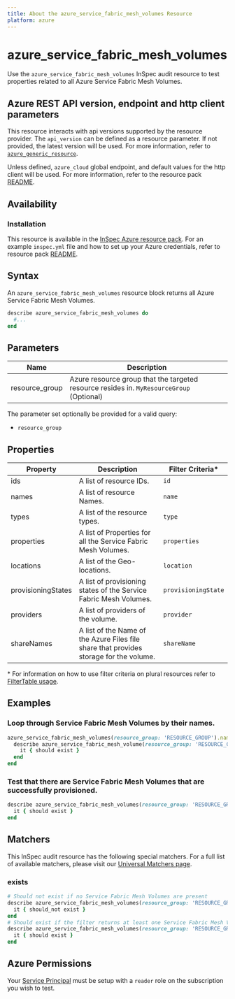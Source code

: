 ```yaml
---
title: About the azure_service_fabric_mesh_volumes Resource
platform: azure
---
```


# azure_service_fabric_mesh_volumes

Use the `azure_service_fabric_mesh_volumes` InSpec audit resource to test properties related to all Azure Service Fabric Mesh Volumes.

## Azure REST API version, endpoint and http client parameters

This resource interacts with api versions supported by the resource provider.
The `api_version` can be defined as a resource parameter.
If not provided, the latest version will be used.
For more information, refer to [`azure_generic_resource`](azure_generic_resource.md).

Unless defined, `azure_cloud` global endpoint, and default values for the http client will be used.
For more information, refer to the resource pack [README](../../README.md).

## Availability

### Installation

This resource is available in the [InSpec Azure resource pack](https://github.com/inspec/inspec-azure).
For an example `inspec.yml` file and how to set up your Azure credentials, refer to resource pack [README](../../README.md#Service-Principal).

## Syntax

An `azure_service_fabric_mesh_volumes` resource block returns all Azure Service Fabric Mesh Volumes.

```ruby
describe azure_service_fabric_mesh_volumes do
  #...
end
```

## Parameters
| Name           | Description                                                                      |
|----------------|----------------------------------------------------------------------------------|
| resource_group | Azure resource group that the targeted resource resides in. `MyResourceGroup` (Optional)   |

The parameter set optionally be provided for a valid query:
- `resource_group`

## Properties

|Property                        | Description                                                            | Filter Criteria<superscript>*</superscript> |
|--------------------------------|------------------------------------------------------------------------|------------------|
| ids                            | A list of resource IDs.                                                | `id`             |
| names                          | A list of resource Names.                                              | `name`           |
| types                          | A list of the resource types.                                          | `type`           |
| properties                     | A list of Properties for all the Service Fabric Mesh Volumes.          | `properties`     |
| locations                      | A list of the Geo-locations.                                           | `location`       |
| provisioningStates             | A list of provisioning states of the Service Fabric Mesh Volumes.      | `provisioningState`|
| providers                      | A list of providers of the volume.                                     | `provider`       |
| shareNames                     | A list of the Name of the Azure Files file share that provides storage for the volume. | `shareName`   |

<superscript>*</superscript> For information on how to use filter criteria on plural resources refer to [FilterTable usage](https://github.com/inspec/inspec/blob/master/dev-docs/filtertable-usage.md).

## Examples

### Loop through Service Fabric Mesh Volumes by their names.

```ruby
azure_service_fabric_mesh_volumes(resource_group: 'RESOURCE_GROUP').names.each do |name|
  describe azure_service_fabric_mesh_volume(resource_group: 'RESOURCE_GROUP', name: name) do
    it { should exist }
  end
end
```
### Test that there are Service Fabric Mesh Volumes that are successfully provisioned.

```ruby
describe azure_service_fabric_mesh_volumes(resource_group: 'RESOURCE_GROUP').where(provisioningState: 'Succeeded') do
  it { should exist }
end
```

## Matchers

This InSpec audit resource has the following special matchers. For a full list of available matchers, please visit our [Universal Matchers page](https://www.inspec.io/docs/reference/matchers/).

### exists

```ruby
# Should not exist if no Service Fabric Mesh Volumes are present
describe azure_service_fabric_mesh_volumes(resource_group: 'RESOURCE_GROUP') do
  it { should_not exist }
end
# Should exist if the filter returns at least one Service Fabric Mesh Volumes
describe azure_service_fabric_mesh_volumes(resource_group: 'RESOURCE_GROUP') do
  it { should exist }
end
```
## Azure Permissions

Your [Service Principal](https://docs.microsoft.com/en-us/azure/azure-resource-manager/resource-group-create-service-principal-portal) must be setup with a `reader` role on the subscription you wish to test.
